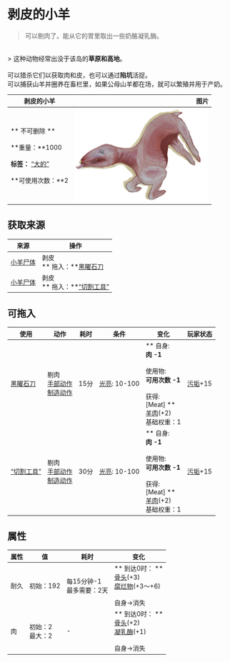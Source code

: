 # 剥皮的小羊  
> 可以剔肉了。能从它的胃里取出一些奶酪凝乳酶。  
<br>  
> 这种动物经常出没于该岛的<b>草原和高地</b>。<br><br>可以猎杀它们以获取肉和皮，也可以通过<b>陷坑</b>活捉。<br>可以捕获山羊并圈养在畜栏里，如果公母山羊都在场，就可以繁殖并用于产奶。<br>  
  
  剥皮的小羊  |   图片   
 ----  |  ----:   
 ** 不可删除 **<br><br>**重量：**1000<br><br>**标签：**	[“大的”](tag_Large.md)<br><br>**可使用次数：**2  |  <img decoding="async" src="Sprite/GoatSkinned.png" href="a.md" style="max-width:300px;max-height:300px;">   
  
## 获取来源  
来源  |  操作  
----  |  ----  
[小羊尸体](GoatCarcassKid.md)  |  剥皮<br>** 拖入：**[黑曜石刀](KnifeObsidian.md)  
[小羊尸体](GoatCarcassKid.md)  |  剥皮<br>** 拖入：**[“切割工具”](tag_Cutter.md)  
## 可拖入  
使用  |  动作  |  耗时  |  条件  |  变化  |  玩家状态  
----  |  ----  |  ----  |  ----  |  ----  |  ----  
[黑曜石刀](KnifeObsidian.md)  |  剔肉<br>[手部动作](HandAction.md)<br>[制造动作](CraftAction.md)  |  15分  |  [光亮](Light.md): 10-100  |  ** 自身: **<br>肉  -1<br><br>** 使用物: **<br>可用次数  -1<br><br>** 获得: **<br>** [Meat] **<br>  [羊肉](GoatMeat.md)(+2)<br>基础权重：1  |  [污垢](Filth.md)+15  
[“切割工具”](tag_Cutter.md)  |  剔肉<br>[手部动作](HandAction.md)<br>[制造动作](CraftAction.md)  |  30分  |  [光亮](Light.md): 10-100  |  ** 自身: **<br>肉  -1<br><br>** 使用物: **<br>可用次数  -1<br><br>** 获得: **<br>** [Meat] **<br>  [羊肉](GoatMeat.md)(+2)<br>基础权重：1  |  [污垢](Filth.md)+15  
## 属性   
属性  |  值  |  耗时  |  变化  
----  |  ----  |  ----  |  ----  
耐久  |  初始：192  |  每15分钟-1<br>最多需要：2天  |  ** 到达0时： **<br>  [骨头](Bones.md)(+3)<br>  [腐烂物](RottenRemains.md)(+3～+6)<br><br>自身→消失  
肉  |  初始：2<br>最大：2  |  -  |  ** 到达0时： **<br>  [骨头](Bones.md)(+2)<br>  [凝乳酶](Rennet.md)(+1)<br><br>自身→消失  


<script>document.title="剥皮的小羊 - 卡牌生存百科 Card Survival Wiki";</script>